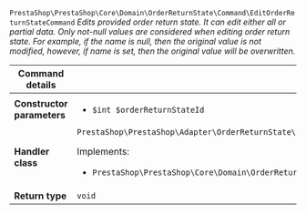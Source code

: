 `PrestaShop\PrestaShop\Core\Domain\OrderReturnState\Command\EditOrderReturnStateCommand`
_Edits provided order return state. It can edit either all or partial data. Only not-null values are considered when editing order return state. For example, if the name is null, then the original value is not modified, however, if name is set, then the original value will be overwritten._

| Command details            |    |
| -------------------------- | -- |
| **Constructor parameters** | <ul> <li>`$int $orderReturnStateId`</li> </ul> |
| **Handler class**          | `PrestaShop\PrestaShop\Adapter\OrderReturnState\CommandHandler\EditOrderReturnStateHandler`  <p> Implements: </p> <ul>  <li>`PrestaShop\PrestaShop\Core\Domain\OrderReturnState\CommandHandler\EditOrderReturnStateHandlerInterface`</li>  |
| **Return type** |  `void`  |

